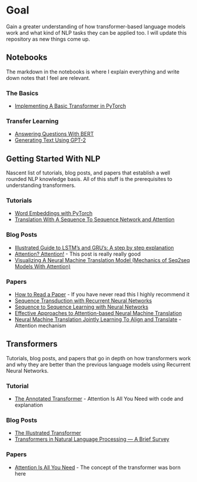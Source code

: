 # Goal
Gain a greater understanding of how transformer-based language models work and what kind of NLP tasks they can be applied too. I will update this repository as new things come up.

## Notebooks
The markdown in the notebooks is where I explain everything and write down notes that I feel are relevant.
### The Basics
* [Implementing A Basic Transformer in PyTorch](#)

### Transfer Learning
* [Answering Questions With BERT](#)
* [Generating Text Using GPT-2](Generating_Text_Using_GPT_2.ipynb)

## Getting Started With NLP
Nascent list of tutorials, blog posts, and papers that establish a well rounded NLP knowledge basis. All of this stuff is the prerequisites to understanding transformers.
### Tutorials
* [Word Embeddings with PyTorch](https://pytorch.org/tutorials/beginner/nlp/word_embeddings_tutorial.html)
* [Translation With A Sequence To Sequence Network and Attention](https://pytorch.org/tutorials/intermediate/seq2seq_translation_tutorial.html)

### Blog Posts
* [Illustrated Guide to LSTM’s and GRU’s: A step by step explanation](https://towardsdatascience.com/illustrated-guide-to-lstms-and-gru-s-a-step-by-step-explanation-44e9eb85bf21)
* [Attention? Attention!](https://lilianweng.github.io/lil-log/2018/06/24/attention-attention.html) - This post is really really good
* [Visualizing A Neural Machine Translation Model (Mechanics of Seq2seq Models With Attention)](https://jalammar.github.io/visualizing-neural-machine-translation-mechanics-of-seq2seq-models-with-attention/)

### Papers
* [How to Read a Paper](https://web.stanford.edu/class/ee384m/Handouts/HowtoReadPaper.pdf) - If you have never read this I highly recommend it
* [Sequence Transduction with Recurrent Neural Networks](https://arxiv.org/abs/1211.3711)
* [Sequence to Sequence Learning with Neural Networks](https://pytorch.org/tutorials/beginner/nlp/word_embeddings_tutorial.html)
* [Effective Approaches to Attention-based Neural Machine Translation](https://arxiv.org/abs/1508.04025)
* [Neural Machine Translation Jointly Learning To Align and Translate](https://arxiv.org/pdf/1409.0473.pdf) - Attention mechanism


## Transformers
Tutorials, blog posts, and papers that go in depth on how transformers work and why they are better than the previous language models using Recurrent Neural Networks.

### Tutorial
* [The Annotated Transformer](https://nlp.seas.harvard.edu/2018/04/03/attention.html#encoder-and-decoder-stacks) - Attention Is All You Need with code and explanation

### Blog Posts
* [The Illustrated Transformer](http://jalammar.github.io/illustrated-transformer/)
* [Transformers in Natural Language Processing — A Brief Survey](https://eigenfoo.xyz/transformers-in-nlp/)


### Papers
* [Attention Is All You Need](https://arxiv.org/abs/1706.03762) - The concept of the transformer was born here
